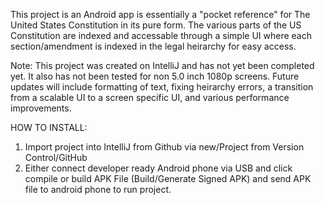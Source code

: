This project is an Android app is essentially a "pocket reference" for The United States 
Constitution in its pure form. The various parts of the US Constitution are indexed 
and accessable through a simple UI where each section/amendment is indexed 
in the legal heirarchy for easy access. 

Note: This project was created on IntelliJ and has not yet been completed yet. It also 
has not been tested for non 5.0 inch 1080p screens. Future updates will include formatting 
of text, fixing heirarchy errors, a transition from a scalable UI to a screen specific UI, 
and various performance improvements. 

HOW TO INSTALL:
  1. Import project into IntelliJ from Github via new/Project from Version Control/GitHub
  2. Either connect developer ready Android phone via USB and click compile or build 
     APK File (Build/Generate Signed APK) and send APK file to android phone to run project. 
